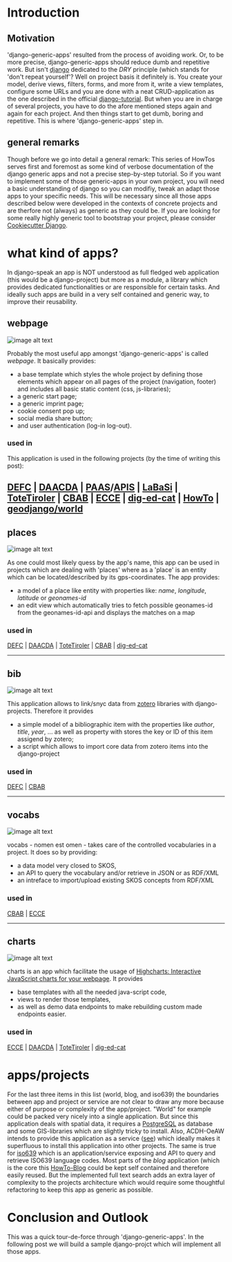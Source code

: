 # Introduction

## Motivation

'django-generic-apps' resulted from the process of avoiding work. Or, to be more precise, django-generic-apps should reduce dumb and repetitive work.
But isn't [django](https://www.djangoproject.com) dedicated to the *DRY* principle (which stands for 'don't repeat yourself'? Well on project basis it definitely is. You create your model, derive views, filters, forms, and more from it, write a view templates, configure some URLs and you are done with a neat CRUD-application as the one described in the official [django-tutorial](https://docs.djangoproject.com/en/1.10/intro/tutorial01/).
But when you are in charge of several projects, you have to do the afore mentioned steps again and again for each project. And then things start to get dumb, boring and repetitive.
This is where 'django-generic-apps' step in.

## general remarks

Though before we go into detail a general remark:
This series of HowTos serves first and foremost as some kind of verbose documentation of the django generic apps and not a precise step-by-step tutorial. So if you want to implement some of those generic-apps in your own project, you will need a basic understanding of django so you can modifiy, tweak an adapt those apps to your specific needs.
This will be necessary since all those apps described below were developed in the contexts of concrete projects and are therfore not (always) as generic as they could be. If you are looking for some really highly generic tool to bootstrap your project, please consider [Cookiecutter Django](https://github.com/pydanny/cookiecutter-django).

# what kind of apps?

In django-speak an app is NOT understood as full fledged web application (this would be a django-project) but more as a module, a library which provides dedicated functionalities or are responsible for certain tasks. And ideally such apps are build in a very self contained and generic way, to improve their reusability.

## webpage

![image alt text](https://raw.githubusercontent.com/csae8092/posts/master/django-generic-apps/images/part-1/image_0.jpg)

Probably the most useful app amongst 'django-generic-apps' is called *webpage*. It basically provides:

* a base template which styles the whole project by defining those elements which appear on all pages of the project (navigation, footer) and includes all basic static content (css, js-libraries);
* a generic start page;
* a generic imprint page;
* cookie consent pop up;
* social media share button;
* and user authentication (log-in log-out).  

### used in

This application is used in the following projects (by the time of writing this post):

[DEFC](https://defc.acdh.oeaw.ac.at/) | [DAACDA](https://daacda.acdh.oeaw.ac.at/) | [PAAS](https://paas.acdh.oeaw.ac.at/)/[APIS](https://apis.acdh.oeaw.ac.at/) | [LaBaSi](https://labasi.acdh.oeaw.ac.at/) | [ToteTiroler](https://totetiroler.acdh.oeaw.ac.at/) | [CBAB](https://cbab.acdh.oeaw.ac.at/) | [ECCE](https://ecce.acdh.oeaw.ac.at/) | [dig-ed-cat](https://dig-ed-cat.acdh.oeaw.ac.at/) | [HowTo](https://howto.acdh.oeaw.ac.at/) | [geodjango/world](https://geodjango.acdh.oeaw.ac.at/)
---

## places

![image alt text](https://raw.githubusercontent.com/csae8092/posts/master/django-generic-apps/images/part-1/image_1.jpg)

As one could most likely quess by the app's name, this app can be used in projects which are dealing with 'places' where as a 'place' is an entity which can be located/described by its gps-coordinates. The app provides:

* a model of a place like entity with properties like: *name*, *longitude*, *latitude* or *geonames-id*
* an edit view which automatically tries to fetch possible geonames-id from the geonames-id-api and displays the matches on a map

### used in

[DEFC](https://defc.acdh.oeaw.ac.at/) | [DAACDA](https://daacda.acdh.oeaw.ac.at/) | [ToteTiroler](https://totetiroler.acdh.oeaw.ac.at/) | [CBAB](https://cbab.acdh.oeaw.ac.at/) | [dig-ed-cat](https://dig-ed-cat.acdh.oeaw.ac.at/)

---

## bib

![image alt text](https://raw.githubusercontent.com/csae8092/posts/master/django-generic-apps/images/part-1/image_2.jpg)

This application allows to link/snyc data from [zotero](https://www.zotero.org/) libraries with django-projects. Therefore it provides

* a simple model of a bibliographic item with the properties like *author*, *title*, *year*, ... as well as property with stores the key or ID of this item assigend by zotero;
* a script which allows to import core data from zotero items into the django-project

### used in

[DEFC](https://defc.acdh.oeaw.ac.at/) | [CBAB](https://cbab.acdh.oeaw.ac.at/)

---

## vocabs

![image alt text](https://raw.githubusercontent.com/csae8092/posts/master/django-generic-apps/images/part-1/image_3.jpg)

vocabs - nomen est omen - takes care of the controlled vocabularies in a project. It does so by providing:

* a data model very closed to SKOS,
* an API to query the vocabulary and/or retrieve in JSON or as RDF/XML
* an intreface to import/upload existing SKOS concepts from RDF/XML

### used in

 [CBAB](https://cbab.acdh.oeaw.ac.at/) | [ECCE](https://ecce.acdh.oeaw.ac.at/)

---

## charts

![image alt text](https://raw.githubusercontent.com/csae8092/posts/master/django-generic-apps/images/part-1/image_4.jpg)

charts is an app which facilitate the usage of [Highcharts: Interactive JavaScript charts for your webpage](http://www.highcharts.com/). It provides

* base templates with all the needed java-script code,
* views to render those templates,
* as well as demo data endpoints to make rebuilding custom made endpoints easier.

### used in

[ECCE](https://ecce.acdh.oeaw.ac.at/) | [DAACDA](https://daacda.acdh.oeaw.ac.at/) | [ToteTiroler](https://totetiroler.acdh.oeaw.ac.at/) | [dig-ed-cat](https://dig-ed-cat.acdh.oeaw.ac.at/)


#  apps/projects

For the last three items in this list (world, blog, and iso639) the boundaries between app and project or service are not clear to draw any more because either of purpose or complexity of the app/project. "World" for example could be packed very nicely into a single application. But since this application deals with spatial data, it requires a [PostgreSQL](https://www.postgresql.org/) as database and some GIS-libraries which are slightly tricky to install. Also, ACDH-OeAW intends to provide this application as a service ([see](https://geodjango.acdh.oeaw.ac.at/)) which ideally makes it superfluous to install this application into other projects. The same is true for [iso639](https://iso639.acdh.oeaw.ac.at/) which is an application/service exposing and API to query and retrieve ISO639 language codes.
Most parts of the *blog* application (which is the core this [HowTo-Blog](https://howto.acdh.oeaw.ac.at/) could be kept self contained and therefore easily reused. But the implemented full text search adds an extra layer of complexity to the projects architecture which would require some thoughtful refactoring to keep this app as generic as possible.

# Conclusion and Outlook

This was a quick tour-de-force through 'django-generic-apps'. In the following post we will build a sample django-projct which will implement all those apps.
